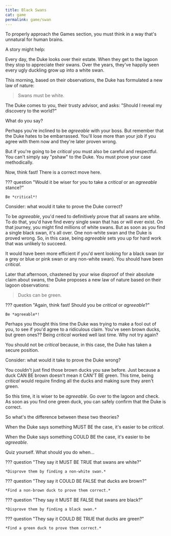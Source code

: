 ```yaml
---
title: Black Swans
cat: game
permalink: game/swan
---
```


To properly approach the Games section, you must think in a way that's unnatural for human brains.

A story might help:

Every day, the Duke looks over their estate. When they get to the lagoon they stop to appreciate their swans. Over the years, they've happily seen every ugly duckling grow up into a white swan.

This morning, based on their observations, the Duke has formulated a new law of nature:

> Swans must be white.

The Duke comes to you, their trusty advisor, and asks: "Should I reveal my discovery to the world?"

What do you say?

Perhaps you're inclined to be *agreeable* with your boss. But remember that the Duke hates to be embarrassed. You'll lose more than your job if you agree with them now and they're later proven wrong.

But if you're going to be *critical* you must also be careful and respectful. You can't simply say "pshaw" to the Duke. You must prove your case methodically.

Now, think fast! There is a correct move here.

??? question "Would it be wiser for you to take a *critical* or an *agreeable* stance?"

    Be *critical*!

Consider: what would it take to prove the Duke correct?

To be *agreeable*, you'd need to definitively prove that all swans are white. To do that, you'd have find every single swan that has or will ever exist. On that journey, you might find millions of white swans. But as soon as you find a single black swan, it's all over. One non-white swan and the Duke is proved wrong. So, in this case, being *agreeable* sets you up for hard work that was unlikely to succeed.

It would have been more efficient if you'd went looking for a black swan (or a grey or blue or pink swan or any non-white swan). You should have been *critical*.

Later that afternoon, chastened by your wise disproof of their absolute claim about swans, the Duke proposes a new law of nature based on their lagoon observations:

> Ducks can be green.

??? question "Again, think fast! Should you be *critical* or *agreeable*?"

    Be *agreeable*!

Perhaps you thought this time the Duke was trying to make a fool out of you, to see if you'd agree to a ridiculous claim. You've seen brown ducks, but green ones?? Being *critical* worked well last time. Why not try again?

You should not be *critical* because, in this case, the Duke has taken a secure position.

Consider: what would it take to prove the Duke wrong?

You couldn't just find those brown ducks you saw before. Just because a duck CAN BE brown doesn't mean it CAN'T BE green. This time, being *critical* would require finding all the ducks and making sure they aren't green.

So this time, it is wiser to be *agreeable*. Go over to the lagoon and check. As soon as you find one green duck, you can safely confirm that the Duke is correct.

So what's the difference between these two theories?

When the Duke says something MUST BE the case, it's easier to be *critical*.

When the Duke says something COULD BE the case, it's easier to be *agreeable*.

Quiz yourself. What should you do when...

??? question "They say it MUST BE TRUE that swans are white?"

    *Disprove them by finding a non-white swan.*

??? question "They say it COULD BE FALSE that ducks are brown?"

    *Find a non-brown duck to prove them correct.*

??? question "They say it MUST BE FALSE that swans are black?"

    *Disprove them by finding a black swan.*

??? question "They say it COULD BE TRUE that ducks are green?"

    *Find a green duck to prove them correct.*
